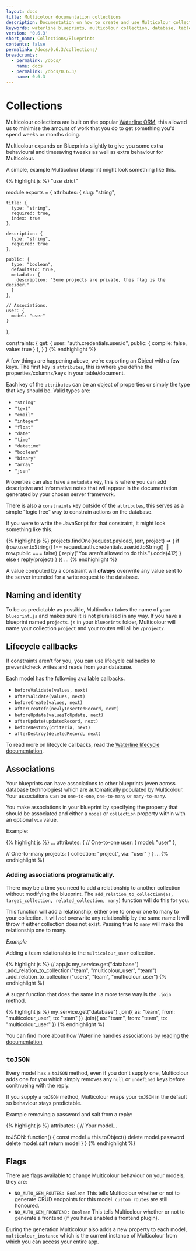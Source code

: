 ```yaml
---
layout: docs
title: Multicolour documentation collections
description: Documentation on how to create and use Multicolour collections, blueprints and the Endpoint class to define the database structure for your rest api and how to handle database migrations.
keywords: waterline blueprints, multicolour collection, database, table, define, migration
version: '0.6.3'
short_name: Collections/Blueprints
contents: false
permalink: /docs/0.6.3/collections/
breadcrumbs:
  - permalink: /docs/
    name: docs
  - permalink: /docs/0.6.3/
    name: 0.6.3
---
```


# Collections

Multicolour collections are built on the popular [Waterline ORM][waterline], this allowed us to minimise the amount of work that you do to get something you'd spend weeks or months doing.

Multicolour expands on Blueprints slightly to give you some extra behavioural and timesaving tweaks as well as extra behaviour for Multicolour.

A simple, example Multicolour blueprint might look something like this.

{% highlight js %}
"use strict"

module.exports = {
  attributes: {
    slug: "string",

    title: {
      type: "string",
      required: true,
      index: true
    },

    description: {
      type: "string",
      required: true
    },

    public: {
      type: "boolean",
      defaultsTo: true,
      metadata: {
        description: "Some projects are private, this flag is the decider."
      }
    },

    // Associations.
    user: {
      model: "user"
    }
  },

  constraints: {
    get: {
      user: "auth.credentials.user.id",
      public: { compile: false, value: true }
    },
  }
}
{% endhighlight %}

A few things are happening above, we're exporting an Object with a few keys. The first key is `attributes`, this is where you define the properties/columns/keys in your table/document.

Each key of the `attributes` can be an object of properties or simply the type that key should be. Valid types are:

* `"string"`
* `"text"`
* `"email"`
* `"integer"`
* `"float"`
* `"date"`
* `"time"`
* `"datetime"`
* `"boolean"`
* `"binary"`
* `"array"`
* `"json"`

Properties can also have a `metadata` key, this is where you can add descriptive and informative notes that will appear in the documentation generated by your chosen server framework.

There is also a `constraints` key outside of the `attributes`, this serves as a simple "logic free" way to constrain actions on the database.

If you were to write the JavaScript for that constraint, it might look something like this.

{% highlight js %}
projects.findOne(request.payload, (err, project) => {
  if (row.user.toString() !== request.auth.credentials.user.id.toString()
    || row.public === false) {
    reply("You aren't allowed to do this.").code(412)
  }
  else {
    reply(project)
  }
})
...
{% endhighlight %}

A value computed by a constraint will **_always_** overwrite any value sent to the server intended for a write request to the database.

## Naming and identity

To be as predictable as possible, Multicolour takes the name of your `blueprint.js` and makes sure it is not pluralised in any way. If you have a blueprint named `projects.js` in your `blueprints` folder, Multicolour will name your collection `project` and your routes will all be `/project/`.

## Lifecycle callbacks

If constraints aren't for you, you can use lifecycle callbacks to prevent/check writes and reads from your database.

Each model has the following available callbacks.

  - `beforeValidate(values, next)`
  - `afterValidate(values, next)`
  - `beforeCreate(values, next)`
  - `afterCreatefn(newlyInsertedRecord, next)`
  - `beforeUpdate(valuesToUpdate, next)`
  - `afterUpdate(updatedRecord, next)`
  - `beforeDestroy(criteria, next)`
  - `afterDestroy(deletedRecord, next)`

To read more on lifecycle callbacks, read the [Waterline lifecycle documentation][lifecycles].

## Associations
Your blueprints can have associations to other blueprints (even across database technologies) which are automatically populated by Multicolour. Your associations can be `one-to-one`, `one-to-many` or `many-to-many`.

You make associations in your blueprint by specifying the property that should be associated and either a `model` or `collection` property within with an optional `via` value.

Example:

{% highlight js %}
...
attributes: {
  // One-to-one
  user: {
    model: "user"
  },

  // One-to-many
  projects: {
    collection: "project",
    via: "user"
  }
}
...
{% endhighlight %}

### Adding associations programatically.

There may be a time you need to add a relationship to another collection without modifying the blueprint. The `add_relation_to_collection(as, target_collection, related_collection, many)` function will do this for you.

This function will add a relationship, either one to one or one to many to your collection.
It will *not* overwrite any relationship by the same name
It will throw if either collection does not exist.
Passing true to `many` will make the relationship one to many.

*Example*

Adding a team relationship to the `multicolour_user` collection.

{% highlight js %}
// app.js
my_service.get("database")
  .add_relation_to_collection("team", "multicolour_user", "team")
  .add_relation_to_collection("users", "team", "multicolour_user")
{% endhighlight %}

A sugar function that does the same in a more terse way is the `.join` method.

{% highlight js %}
my_service.get("database")
  .join({
    as: "team",
    from: "multicolour_user",
    to: "team"
  })
  .join({
    as: "team",
    from: "team",
    to: "multicolour_user"
  })
{% endhighlight %}

You can find more about how Waterline handles associations by [reading the documentation][associations]

## `toJSON`
Every model has a `toJSON` method, even if you don't supply one, Multicolour adds one for you which simply removes any `null` or `undefined` keys before conitnueing with the reply.

If you supply a `toJSON` method, Multicolour wraps your `toJSON` in the default so behaviour stays predictable.

Example removing a password and salt from a reply:

{% highlight js %}
attributes: {
  // Your model...

  toJSON: function() {
    const model = this.toObject()
    delete model.password
    delete model.salt
    return model
  }
}
{% endhighlight %}

## Flags

There are flags available to change Multicolour behaviour on your models, they are:

- `NO_AUTO_GEN_ROUTES: Boolean` This tells Multicolour whether or not to generate CRUD endpoints for this model. `custom_routes` are still honoured.
- `NO_AUTO_GEN_FRONTEND: Boolean` This tells Multicolour whether or not to generate a frontend (if you have enabled a frontend plugin).

During the generation Multicolour also adds a new property to each model, `multicolour_instance` which is the current instance of Multicolour from which you can access your entire app.

[waterline]: https://github.com/balderdashy/waterline
[lifecycles]: https://github.com/balderdashy/waterline-docs/blob/master/models/lifecycle-callbacks.md
[associations]: https://github.com/balderdashy/waterline-docs/tree/master/models/associations
[constraints]: ./Constraints
[flags]: ./Flags
[routing]: ./Routing
[uploads]: ./Uploads
